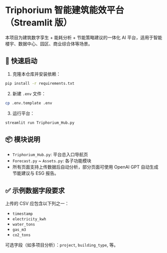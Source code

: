 # Triphorium 智能建筑能效平台（Streamlit 版）

本项目为建筑数字孪生 + 能耗分析 + 节能策略建议的一体化 AI 平台，适用于智能楼宇、数据中心、园区、商业综合体等场景。

## 🔧 快速启动

1. 克隆本仓库并安装依赖：

```bash
pip install -r requirements.txt
```

2. 新建 `.env` 文件：

```bash
cp .env.template .env
```

3. 运行平台：

```bash
streamlit run Triphorium_Hub.py
```

## 📦 模块说明

- `Triphorium_Hub.py`: 平台总入口导航页
- `Forecast.py` ~ `Assets.py`: 各子功能模块
- 所有页面支持上传数据后自动分析，部分页面可使用 OpenAI GPT 自动生成节能建议与 ESG 报告。

## ✅ 示例数据字段要求

上传的 CSV 应包含以下列之一：
- `timestamp`
- `electricity_kwh`
- `water_tons`
- `gas_m3`
- `co2_tons`

可选字段（如多项目分析）：`project`, `building_type`, 等。
